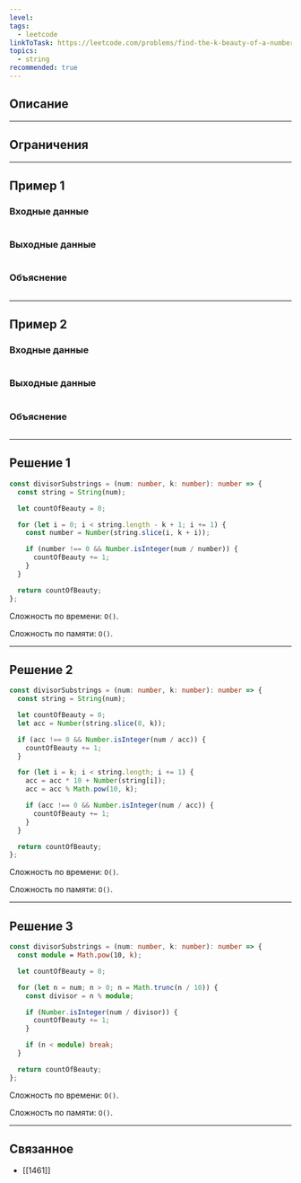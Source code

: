 ```yaml
---
level: 
tags:
  - leetcode
linkToTask: https://leetcode.com/problems/find-the-k-beauty-of-a-number/
topics:
  - string
recommended: true
---
```

## Описание

---
## Ограничения

---
## Пример 1

### Входные данные

```

```
### Выходные данные

```

```
### Объяснение

```

```

---
## Пример 2

### Входные данные

```

```
### Выходные данные

```

```
### Объяснение

```

```

---
## Решение 1

```typescript
const divisorSubstrings = (num: number, k: number): number => {
  const string = String(num);

  let countOfBeauty = 0;

  for (let i = 0; i < string.length - k + 1; i += 1) {
    const number = Number(string.slice(i, k + i));

    if (number !== 0 && Number.isInteger(num / number)) {
      countOfBeauty += 1;
    }
  }

  return countOfBeauty;
};
```

Сложность по времени: `O()`.

Сложность по памяти: `O()`.

---
## Решение 2

```typescript
const divisorSubstrings = (num: number, k: number): number => {
  const string = String(num);

  let countOfBeauty = 0;
  let acc = Number(string.slice(0, k));

  if (acc !== 0 && Number.isInteger(num / acc)) {
    countOfBeauty += 1;
  }

  for (let i = k; i < string.length; i += 1) {
    acc = acc * 10 + Number(string[i]);
    acc = acc % Math.pow(10, k);

    if (acc !== 0 && Number.isInteger(num / acc)) {
      countOfBeauty += 1;
    }
  }

  return countOfBeauty;
};
```

Сложность по времени: `O()`.

Сложность по памяти: `O()`.

---

## Решение 3

```typescript
const divisorSubstrings = (num: number, k: number): number => {
  const module = Math.pow(10, k);

  let countOfBeauty = 0;

  for (let n = num; n > 0; n = Math.trunc(n / 10)) {
    const divisor = n % module;

    if (Number.isInteger(num / divisor)) {
      countOfBeauty += 1;
    }

    if (n < module) break;
  }

  return countOfBeauty;
};
```

Сложность по времени: `O()`.

Сложность по памяти: `O()`.

---
## Связанное

- [[1461]]